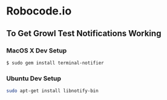 # Robocode.io

## To Get Growl Test Notifications Working

### MacOS X Dev Setup

```bash
$ sudo gem install terminal-notifier
```

### Ubuntu Dev Setup

```bash
sudo apt-get install libnotify-bin
```
